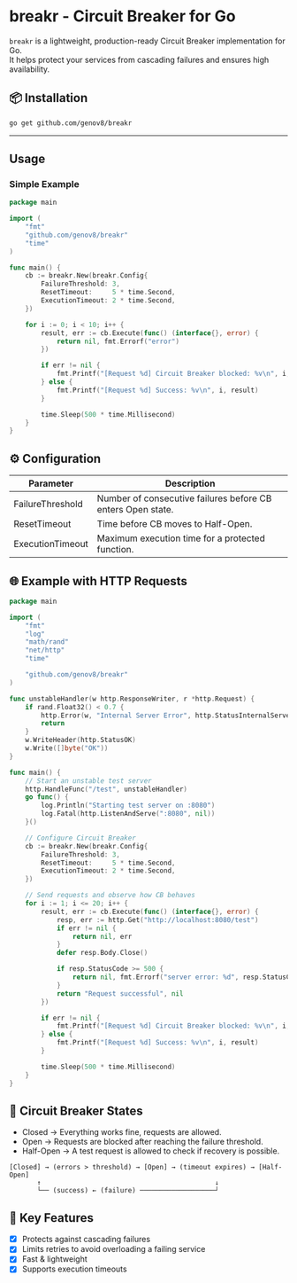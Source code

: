 # breakr - Circuit Breaker for Go

`breakr` is a lightweight, production-ready Circuit Breaker implementation for Go.  
It helps protect your services from cascading failures and ensures high availability.

## 📦 Installation

```sh
go get github.com/genov8/breakr
```

---

## Usage
### Simple Example
```go
package main

import (
	"fmt"
	"github.com/genov8/breakr"
	"time"
)

func main() {
	cb := breakr.New(breakr.Config{
		FailureThreshold: 3,
		ResetTimeout:     5 * time.Second,
		ExecutionTimeout: 2 * time.Second,
	})

	for i := 0; i < 10; i++ {
		result, err := cb.Execute(func() (interface{}, error) {
			return nil, fmt.Errorf("error")
		})

		if err != nil {
			fmt.Printf("[Request %d] Circuit Breaker blocked: %v\n", i, err)
		} else {
			fmt.Printf("[Request %d] Success: %v\n", i, result)
		}

		time.Sleep(500 * time.Millisecond)
	}
}
```

## ⚙️ Configuration

| Parameter | Description |
| --- | --- |
| FailureThreshold | Number of consecutive failures before CB enters Open state.|
| ResetTimeout | Time before CB moves to Half-Open. |
| ExecutionTimeout | Maximum execution time for a protected function. |

## 🌐 Example with HTTP Requests

```go
package main

import (
	"fmt"
	"log"
	"math/rand"
	"net/http"
	"time"

	"github.com/genov8/breakr"
)

func unstableHandler(w http.ResponseWriter, r *http.Request) {
	if rand.Float32() < 0.7 {
		http.Error(w, "Internal Server Error", http.StatusInternalServerError)
		return
	}
	w.WriteHeader(http.StatusOK)
	w.Write([]byte("OK"))
}

func main() {
	// Start an unstable test server
	http.HandleFunc("/test", unstableHandler)
	go func() {
		log.Println("Starting test server on :8080")
		log.Fatal(http.ListenAndServe(":8080", nil))
	}()

	// Configure Circuit Breaker
	cb := breakr.New(breakr.Config{
		FailureThreshold: 3,
		ResetTimeout:     5 * time.Second,
		ExecutionTimeout: 2 * time.Second,
	})

	// Send requests and observe how CB behaves
	for i := 1; i <= 20; i++ {
		result, err := cb.Execute(func() (interface{}, error) {
			resp, err := http.Get("http://localhost:8080/test")
			if err != nil {
				return nil, err
			}
			defer resp.Body.Close()

			if resp.StatusCode >= 500 {
				return nil, fmt.Errorf("server error: %d", resp.StatusCode)
			}
			return "Request successful", nil
		})

		if err != nil {
			fmt.Printf("[Request %d] Circuit Breaker blocked: %v\n", i, err)
		} else {
			fmt.Printf("[Request %d] Success: %v\n", i, result)
		}

		time.Sleep(500 * time.Millisecond)
	}
}
```
## 📜 Circuit Breaker States


- Closed → Everything works fine, requests are allowed.
- Open → Requests are blocked after reaching the failure threshold.
- Half-Open → A test request is allowed to check if recovery is possible.

``` 
[Closed] → (errors > threshold) → [Open] → (timeout expires) → [Half-Open]
       ↑                                            ↓
       └── (success) ← (failure) ───────────────────┘
```

## 🎯 Key Features

- [x] Protects against cascading failures
- [x] Limits retries to avoid overloading a failing service
- [x] Fast & lightweight
- [x] Supports execution timeouts